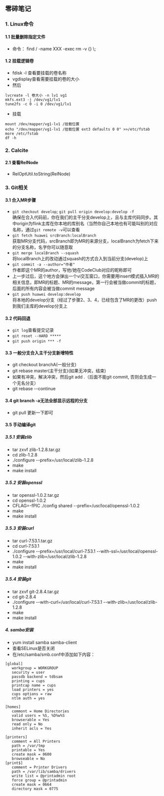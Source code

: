 ## 零碎笔记    
### 1. Linux命令 
#### 1.1 批量删除指定文件    
* 命令： find / -name XXX -exec rm -v {} \\;

#### 1.2 挂载逻辑卷
* fdisk -l 查看要挂载的卷名称      
* vgdisplay查看需要挂载的卷的大小     
* 然后 

```shell
lvcreate -l 卷大小 -n lv1 vg1
mkfs.ext3 -j /dev/vg1/lv1
tune2fs -c 0 -i 0 /dev/vg1/lv1
```     
* 挂载     

```shell
mount /dev/mapper/vg1-lv1 /挂载位置
echo "/dev/mapper/vg1-lv1 /挂载位置 ext3 defaults 0 0" >>/etc/fstab
more /etc/fstab 
df -h
```

### 2. Calcite
#### 2.1 查看RelNode    
* RelOptUtil.toString(RelNode)
  
### 3. Git相关
#### 3.1 合入MR步骤    
* `git checkout develop`; `git pull origin develop:develop -f`     
  确保在合入代码前，你在我们的主干分支develop上，且与主库代码同步。其中origin为flink主库在你本地的库别名（当然你自己本地也有可能叫别的对应名称，通过`git remote -v`可以查看    
* `git fetch huawei srcBranch:localBranch`         
  获取MR分支代码，srcBranch即为MR的来源分支，localBranch为fetch下来的分支名称，名字你可以随意取    
* `git merge localBranch --squash`   
  将localBranch上的改动通过squash的方式合入到当前分支(develop)上
* `git commit -a --author="作者"`        
  作者即这个MR的author，写他/她在CodeClub对应的昵称即可     
* 上一步过后，这个地方会弹出一个vi交互窗口，你需要用insert模式插入MR的相关信息，即MR的标题、MR的message，第一行会被当做commit的标题，后面的所有内容会被当做commit message
* `git push huawei develop:develop`     
  将本地的develop分支（经过了步骤2、3、4，已经包含了MR的更改）push到我们主库的develop分支上
  
#### 3.2 代码回退    
* `git log`查看提交记录    
* `git reset --HARD *****`
* `git push origin *** -f`

#### 3.3 一般分支合入主干分支新增特性
* git checkout branchA(一般分支)
* git rebase master(主干分支)(如果无冲突，结束)
* 如果有冲突，解决冲突，然后git add .（后面不能git commit, 否则会生成一个无名分支）
* git rebase --continue

#### 3.4 git branch -a无法全部显示远程的分支
* git pull 更新一下即可

#### 3.5 手动编译git
##### 3.5.1 安装zlib    
* tar zxvf zlib-1.2.8.tar.gz      
* cd zlib-1.2.8     
* ./configure --prefix=/usr/local/zlib-1.2.8
* make    
* make install

##### 3.5.2 安装openssl
* tar openssl-1.0.2.tar.gz    
* cd openssl-1.0.2
* CFLAG=-fPIC ./config shared --prefix=/usr/local/openssl-1.0.2
* make    
* make install    

##### 3.5.3 安装curl    
* tar curl-7.53.1.tar.gz
* cd curl-7.53.1
* ./configure --prefix=/usr/local/curl-7.53.1 --with-ssl=/usr/local/openssl-1.0.2 --with-zlib=/usr/local/zlib-1.2.8    
* make
* make install

##### 3.5.4 安装git
* tar zxvf git-2.8.4.tar.gz    
* cd git-2.8.4    
* ./configure --with-curl=/usr/local/curl-7.53.1 --with-zlib=/usr/local/zlib-1.2.8    
* make    
* make install

##### 4. samba安装    
* yum install samba samba-client
* 查看SELinux是否关闭    
* 在/etc/samba/smb.conf中添加如下内容：
```
[global]
   workgroup = WORKGROUP
   security = user
   passdb backend = tdbsam
   printing = cups
   printcap name = cups
   load printers = yes
   cups options = raw
   ntlm auth = yes
   
[homes]
   commont = Home Directories
   valid users = %S, %D%w%S
   browserable = Yes
   read only = No
   inherit acls = Yes
   
[printers]
   comment = All Printers
   path = /var/tmp
   printable = Yes
   create mask = 0600
   browseable = No
[print$]
   comment = Printer Drivers
   path = /var/lib/samba/drivers
   write list = @printadmin root
   force group = @printadmin
   create mask = 0664
   directory mask = 0775
```
